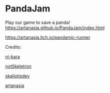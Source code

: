 # PandaJam

Play our game to save a panda!
https://artanasia.github.io/PandaJam/index.html

https://artanasia.itch.io/pandamic-runner

Credits:

[ni-kara](https://github.com/ni-kara) 

[notSkeletron](https://github.com/notSkeletron)

[skaliotisdev](https://github.com/skaliotisdev)

[artanasia](https://github.com/artanasia)
